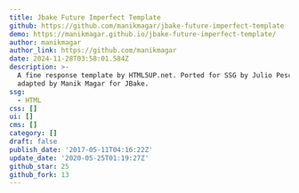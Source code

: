 ```yaml
---
title: Jbake Future Imperfect Template
github: https://github.com/manikmagar/jbake-future-imperfect-template
demo: https://manikmagar.github.io/jbake-future-imperfect-template/
author: manikmagar
author_link: https://github.com/manikmagar
date: 2024-11-28T03:58:01.584Z
description: >-
  A fine response template by HTML5UP.net. Ported for SSG by Julio Pescador and
  adapted by Manik Magar for JBake.
ssg:
  - HTML
css: []
ui: []
cms: []
category: []
draft: false
publish_date: '2017-05-11T04:16:22Z'
update_date: '2020-05-25T01:19:27Z'
github_star: 25
github_fork: 13
---
```


